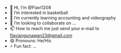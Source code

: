 - 👋 Hi, I’m @Flavi1208
- 👀 I’m interested in basketball
- 🌱 I’m currently learning accounting and videography
- 💞️ I’m looking to collaborate on ...
- 📫 How to reach me just send your e-mail to flaviangunawan23@gmail.com
- 😄 Pronouns: He/His
- ⚡ Fun fact: ...

<!---
Flavi1208/Flavi1208 is a ✨ special ✨ repository because its `README.md` (this file) appears on your GitHub profile.
You can click the Preview link to take a look at your changes.
--->
